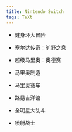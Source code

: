 ```yaml
---
title: Nintendo Switch
tags: TeXt
---
```


- 健身环大冒险

- 塞尔达传奇：旷野之息

- 超级马里奥：奥德赛

- 马里奥制造

- 马里奥赛车

- 路易吉洋馆

- 全明星大乱斗

- 喷射战士